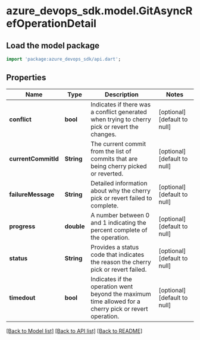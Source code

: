 # azure_devops_sdk.model.GitAsyncRefOperationDetail

## Load the model package
```dart
import 'package:azure_devops_sdk/api.dart';
```

## Properties
Name | Type | Description | Notes
------------ | ------------- | ------------- | -------------
**conflict** | **bool** | Indicates if there was a conflict generated when trying to cherry pick or revert the changes. | [optional] [default to null]
**currentCommitId** | **String** | The current commit from the list of commits that are being cherry picked or reverted. | [optional] [default to null]
**failureMessage** | **String** | Detailed information about why the cherry pick or revert failed to complete. | [optional] [default to null]
**progress** | **double** | A number between 0 and 1 indicating the percent complete of the operation. | [optional] [default to null]
**status** | **String** | Provides a status code that indicates the reason the cherry pick or revert failed. | [optional] [default to null]
**timedout** | **bool** | Indicates if the operation went beyond the maximum time allowed for a cherry pick or revert operation. | [optional] [default to null]

[[Back to Model list]](../README.md#documentation-for-models) [[Back to API list]](../README.md#documentation-for-api-endpoints) [[Back to README]](../README.md)


